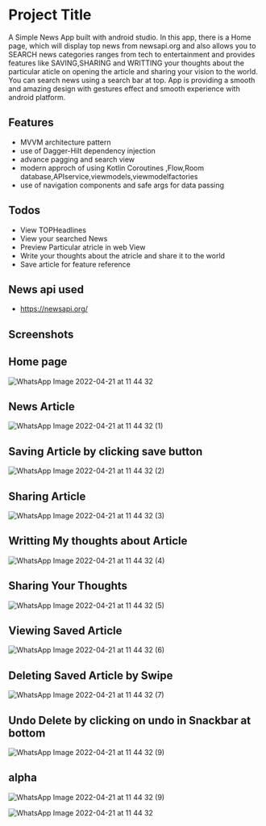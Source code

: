 
# Project Title

A Simple News App built with android studio. In this app, there is a Home page, which will display top news from newsapi.org and also allows you to SEARCH news categories ranges from tech to entertainment and provides features like SAVING,SHARING and WRITTING your thoughts about the particular aticle on opening the article and sharing your vision to the world. You can search news using a search bar at top. App is providing a smooth and amazing design with gestures effect and smooth experience with android  platform.


## Features

- MVVM architecture pattern
- use of Dagger-Hilt dependency injection
- advance pagging and search view
- modern approch of using Kotlin Coroutines ,Flow,Room database,APIservice,viewmodels,viewmodelfactories
- use of navigation components and safe args for data passing
## Todos

- View TOPHeadlines
- View your searched News
- Preview Particular atricle in web View
- Write your thoughts about the atricle and share it to the world
- Save article for feature reference
## News api used
- https://newsapi.org/
## Screenshots

## Home page

![WhatsApp Image 2022-04-21 at 11 44 32](https://user-images.githubusercontent.com/103620871/164393913-414d60e0-e2c3-4d8c-9aab-575b08c9eabe.jpeg )
## News Article

![WhatsApp Image 2022-04-21 at 11 44 32 (1)](https://user-images.githubusercontent.com/103620871/164394224-4a6c524e-8ee9-4dbd-b0c5-dc397a32d811.jpeg)



## Saving Article by clicking save button
![WhatsApp Image 2022-04-21 at 11 44 32 (2)](https://user-images.githubusercontent.com/103620871/164394180-1a85a3e8-6743-4ec5-a3b5-60b717884b2b.jpeg)
## Sharing Article
![WhatsApp Image 2022-04-21 at 11 44 32 (3)](https://user-images.githubusercontent.com/103620871/164394294-5b77a4ee-0a1d-4445-b3c1-d8828d4404d8.jpeg)
## Writting My thoughts about Article
![WhatsApp Image 2022-04-21 at 11 44 32 (4)](https://user-images.githubusercontent.com/103620871/164394416-cd666a3b-98c4-4ce7-89b8-0baec67a7924.jpeg)
## Sharing Your Thoughts
![WhatsApp Image 2022-04-21 at 11 44 32 (5)](https://user-images.githubusercontent.com/103620871/164394531-9630a12a-344e-4242-af05-cd74218b6ba8.jpeg)
## Viewing Saved Article
![WhatsApp Image 2022-04-21 at 11 44 32 (6)](https://user-images.githubusercontent.com/103620871/164394592-96e2796c-3aad-4f5f-8721-edba4db93d08.jpeg)
## Deleting Saved Article by Swipe
![WhatsApp Image 2022-04-21 at 11 44 32 (7)](https://user-images.githubusercontent.com/103620871/164394617-a05698ce-3b64-43c2-9ad4-5fcbef2fc855.jpeg)
## Undo Delete by clicking on undo in Snackbar at bottom

![WhatsApp Image 2022-04-21 at 11 44 32 (9)](https://user-images.githubusercontent.com/103620871/164394662-7721cee4-9281-48aa-9bcf-bb5dc82ac78e.jpeg)


## alpha

![WhatsApp Image 2022-04-21 at 11 44 32 (9)](https://user-images.githubusercontent.com/103620871/164396141-2f263abb-ed36-4b26-9bab-04d1b5e59ee2.jpeg)



![WhatsApp Image 2022-04-21 at 11 44 32](https://user-images.githubusercontent.com/103620871/164396184-02e79b8e-f927-419b-a3ef-14d734b0269a.jpeg)

